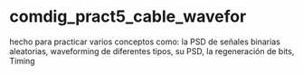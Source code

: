 # comdig_pract5_cable_wavefor
hecho para practicar varios conceptos como: la PSD de señales binarias aleatorias, waveforming de diferentes tipos, su PSD, la regeneración de bits, Timing

